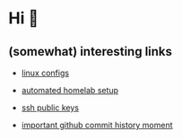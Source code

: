 # Hi 👋

## (somewhat) interesting links
- [linux configs](https://github.com/nilsherzig/dotfiles)
- [automated homelab setup](https://github.com/nilsherzig/homelab)
- [ssh public keys](https://github.com/nilsherzig.keys)

- [important github commit history moment](https://github.com/nilsherzig?tab=overview&from=2020-12-01&to=2020-12-31)

